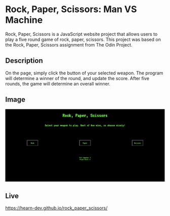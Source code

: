 # Rock, Paper, Scissors: Man VS Machine

Rock, Paper, Scissors is a JavaScript website project that allows users to play a five round game of rock, paper, scissors. This project was based on the Rock, Paper, Scissors assignment from The Odin Project.

## Description

On the page, simply click the button of your selected weapon. The program will determine a winner of the round, and update the score. After five rounds, the game will determine an overall winner.

## Image

![Screenshot](screenshot.png)

## Live

https://hearn-dev.github.io/rock_paper_scissors/